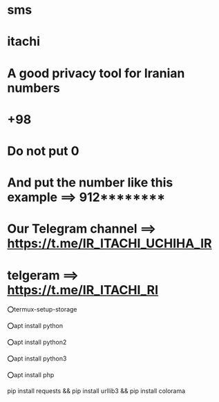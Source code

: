 # sms
# itachi
# A good privacy tool for Iranian numbers
# +98
# Do not put 0
# And put the number like this example ==> 912********
# Our Telegram channel ==> https://t.me/IR_ITACHI_UCHIHA_IR
# telgeram ==> https://t.me/IR_ITACHI_RI
⭕️termux-setup-storage

⭕️apt install python

⭕️apt install python2

⭕️apt install python3

⭕️apt install php

pip install requests && pip install urllib3 && pip install colorama
